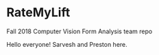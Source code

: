 # RateMyLift


Fall 2018 Computer Vision Form Analysis team repo

Hello everyone! Sarvesh and Preston here.
